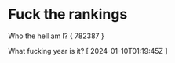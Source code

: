 # Fuck the rankings

Who the hell am I?
{ 782387 }

What fucking year is it?
[ 2024-01-10T01:19:45Z ]
